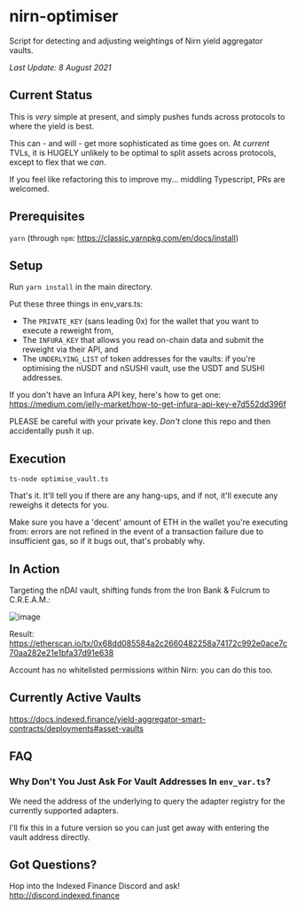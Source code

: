 # nirn-optimiser

Script for detecting and adjusting weightings of Nirn yield aggregator vaults.

*Last Update: 8 August 2021*

## Current Status

This is *very* simple at present, and simply pushes funds across protocols to where the yield is best.

This can - and will - get more sophisticated as time goes on. At _current_ TVLs, it is HUGELY unlikely to be optimal to split assets across protocols, except to flex that we *can*.

If you feel like refactoring this to improve my... middling Typescript, PRs are welcomed.

## Prerequisites

`yarn` (through `npm`: https://classic.yarnpkg.com/en/docs/install)

## Setup

Run `yarn install` in the main directory.

Put these three things in env_vars.ts:

* The `PRIVATE_KEY` (sans leading 0x) for the wallet that you want to execute a reweight from,
* The `INFURA_KEY` that allows you read on-chain data and submit the reweight via their API, and
* The `UNDERLYING_LIST` of token addresses for the vaults: if you're optimising the nUSDT and nSUSHI vault, use the USDT and SUSHI addresses.

If you don't have an Infura API key, here's how to get one: https://medium.com/jelly-market/how-to-get-infura-api-key-e7d552dd396f

PLEASE be careful with your private key. _Don't_ clone this repo and then accidentally push it up.

## Execution

`ts-node optimise_vault.ts`

That's it. It'll tell you if there are any hang-ups, and if not, it'll execute any reweighs it detects for you.

Make sure you have a 'decent' amount of ETH in the wallet you're executing from: errors are not refined in the event of a transaction failure due to insufficient gas, so if it bugs out, that's probably why.

## In Action

Targeting the nDAI vault, shifting funds from the Iron Bank & Fulcrum to C.R.E.A.M.:

![image](https://user-images.githubusercontent.com/36096924/128636597-0edd1005-f03d-4709-9799-92d82345fb87.png)

Result: https://etherscan.io/tx/0x68dd085584a2c2660482258a74172c992e0ace7c70aa282e21e1bfa37d91e638

Account has no whitelisted permissions within Nirn: you can do this too.

## Currently Active Vaults

https://docs.indexed.finance/yield-aggregator-smart-contracts/deployments#asset-vaults

## FAQ

### Why Don't You Just Ask For Vault Addresses In `env_var.ts`?

We need the address of the underlying to query the adapter registry for the currently supported adapters.

I'll fix this in a future version so you can just get away with entering the vault address directly.

## Got Questions?

Hop into the Indexed Finance Discord and ask! http://discord.indexed.finance
